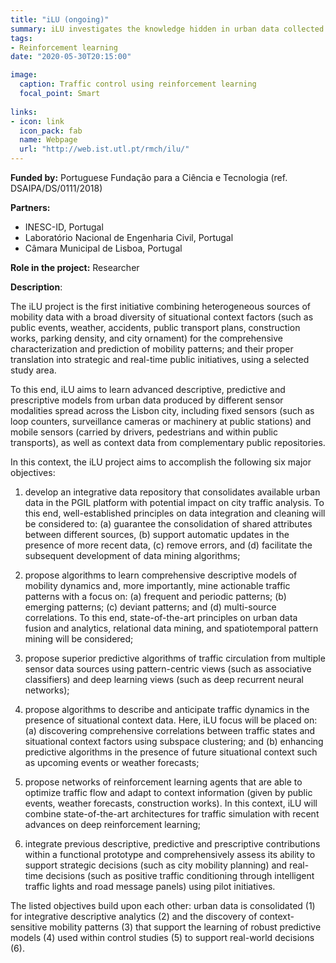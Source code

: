 ```yaml
---
title: "iLU (ongoing)"
summary: iLU investigates the knowledge hidden in urban data collected at Lisbon, guiding the city to become a reference in sustainable mobility.
tags:
- Reinforcement learning
date: "2020-05-30T20:15:00"

image:
  caption: Traffic control using reinforcement learning
  focal_point: Smart
 
links:
- icon: link
  icon_pack: fab
  name: Webpage
  url: "http://web.ist.utl.pt/rmch/ilu/"
---
```


**Funded by:** Portuguese Fundação para a Ciência e Tecnologia (ref. DSAIPA/DS/0111/2018)

**Partners:**

* INESC-ID, Portugal
* Laboratório Nacional de Engenharia Civil, Portugal
* Câmara Municipal de Lisboa, Portugal

**Role in the project:** Researcher

**Description**: 

The iLU project is the first initiative combining heterogeneous sources of mobility data with a broad diversity of situational context factors (such as public events, weather, accidents, public transport plans, construction works, parking density, and city ornament) for the comprehensive characterization and prediction of mobility patterns; and their proper translation into strategic and real-time public initiatives, using a selected study area.

To this end, iLU aims to learn advanced descriptive, predictive and prescriptive models from urban data produced by different sensor modalities spread across the Lisbon city, including fixed sensors (such as loop counters, surveillance cameras or machinery at public stations) and mobile sensors (carried by drivers, pedestrians and within public transports), as well as context data from complementary public repositories. 

In this context, the iLU project aims to accomplish the following six major objectives:

1. develop an integrative data repository that consolidates available urban data in the PGIL platform with potential impact on city traffic analysis. To this end, well-established principles on data integration and cleaning will be considered to: (a) guarantee the consolidation of shared attributes between different sources, (b) support automatic updates in the presence of more recent data, (c) remove errors, and (d) facilitate the subsequent development of data mining algorithms;

2. propose algorithms to learn comprehensive descriptive models of mobility dynamics and, more importantly, mine actionable traffic patterns with a focus on: (a) frequent and periodic patterns; (b) emerging patterns; (c) deviant patterns; and (d) multi-source correlations. To this end, state-of-the-art principles on urban data fusion and analytics, relational data mining, and spatiotemporal pattern mining will be considered;

3. propose superior predictive algorithms of traffic circulation from multiple sensor data sources using pattern-centric views (such as associative classifiers) and deep learning views (such as deep recurrent neural networks);

4. propose algorithms to describe and anticipate traffic dynamics in the presence of situational context data. Here, iLU focus will be placed on: (a) discovering comprehensive correlations between traffic states and situational context factors using subspace clustering; and (b) enhancing predictive algorithms in the presence of future situational context such as upcoming events or weather forecasts;

5. propose networks of reinforcement learning agents that are able to optimize traffic flow and adapt to context information (given by public events, weather forecasts, construction works). In this context, iLU will combine state-of-the-art architectures for traffic simulation with recent advances on deep reinforcement learning;

6. integrate previous descriptive, predictive and prescriptive contributions within a functional prototype and comprehensively assess its ability to support strategic decisions (such as city mobility planning) and real-time decisions (such as positive traffic conditioning through intelligent traffic lights and road message panels) using pilot initiatives.

The listed objectives build upon each other: urban data is consolidated (1) for integrative descriptive analytics (2) and the discovery of context-sensitive mobility patterns (3) that support the learning of robust predictive models (4) used within control studies (5) to support real-world decisions (6).